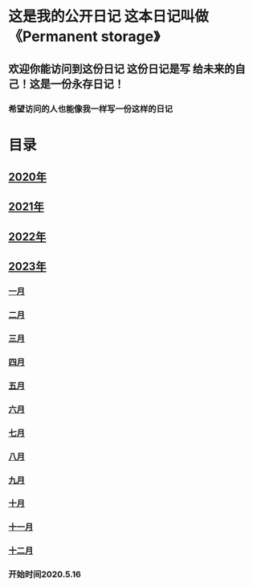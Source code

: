 # 这是我的公开日记 这本日记叫做 《Permanent storage》
## 欢迎你能访问到这份日记 这份日记是写 给未来的自己！这是一份永存日记！
### 希望访问的人也能像我一样写一份这样的日记
    

   
   
 
# 目录
 
## [2020年](/2020)
## [2021年](/2021)
## [2022年](/2022)
## [2023年](/2023)
### [一月](/2023/1%E6%9C%88.md)
### [二月](/2023/2%E6%9C%88.md)
### [三月](/2023/3%E6%9C%88.md)
### [四月](/2023/4%E6%9C%88.md)
### [五月](/2023/5%E6%9C%88.md)
### [六月](/2023/6%E6%9C%88.md)
### [七月](/2023/7%E6%9C%88.md)
### [八月](/2023/8%E6%9C%88.md)
### [九月](/2023/9%E6%9C%88.md)
### [十月](/2023/10%E6%9C%88.md)
### [十一月](/2023/11%E6%9C%88.md)
### [十二月](/2023/12%E6%9C%88.md)


### 开始时间2020.5.16
